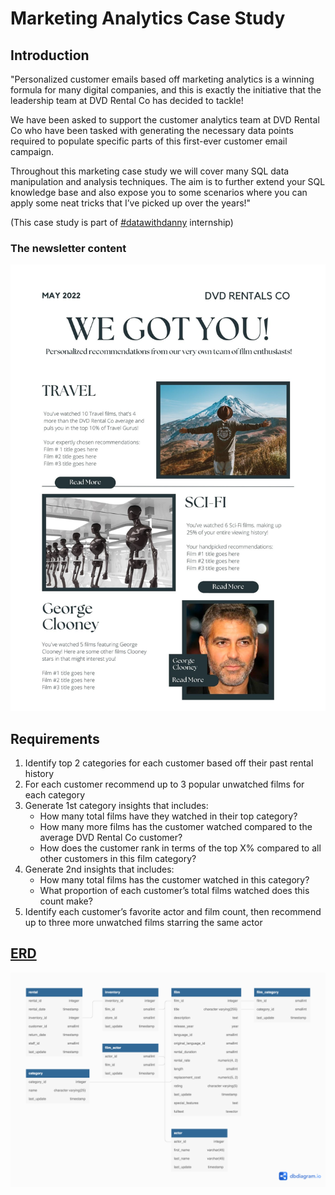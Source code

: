 # Marketing Analytics Case Study
## Introduction
"Personalized customer emails based off marketing analytics is a winning formula for many digital companies, and this is exactly the initiative that the leadership team at DVD Rental Co has decided to tackle!

We have been asked to support the customer analytics team at DVD Rental Co who have been tasked with generating the necessary data points required to populate specific parts of this first-ever customer email campaign.

Throughout this marketing case study we will cover many SQL data manipulation and analysis techniques. The aim is to further extend your SQL knowledge base and also expose you to some scenarios where you can apply some neat tricks that I’ve picked up over the years!"

(This case study is part of [#datawithdanny](datawithdanny.com) internship)
### The newsletter content
![Newsletter](pictures/Newsletter.jpg)
## Requirements

 1. Identify top 2 categories for each customer based off their past
    rental history
 2.  For each customer recommend up to 3 popular unwatched films for each category
 3.  Generate 1st category insights that includes:
	    - How many total films have they watched in their top category?
	    - How many more films has the customer watched compared to the average DVD Rental Co customer?
	    - How does the customer rank in terms of the top X% compared to all other customers in this film category?
4.  Generate 2nd insights that includes:
	-   How many total films has the customer watched in this category?
    -   What proportion of each customer’s total films watched does this count make?
5.  Identify each customer’s favorite actor and film count, then recommend up to three more unwatched films starring the same actor

## [ERD](https://dbdiagram.io/d/629e608a54ce2635276e3416)
![ERD](pictures/Marketing_analytics.png)
